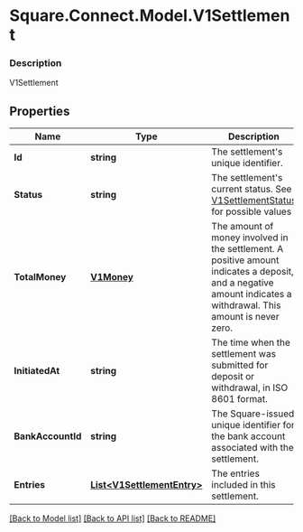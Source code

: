 # Square.Connect.Model.V1Settlement

### Description

V1Settlement

## Properties

Name | Type | Description | Notes
------------ | ------------- | ------------- | -------------
**Id** | **string** | The settlement&#39;s unique identifier. | [optional] 
**Status** | **string** | The settlement&#39;s current status. See [V1SettlementStatus](#type-v1settlementstatus) for possible values | [optional] 
**TotalMoney** | [**V1Money**](V1Money.md) | The amount of money involved in the settlement. A positive amount indicates a deposit, and a negative amount indicates a withdrawal. This amount is never zero. | [optional] 
**InitiatedAt** | **string** | The time when the settlement was submitted for deposit or withdrawal, in ISO 8601 format. | [optional] 
**BankAccountId** | **string** | The Square-issued unique identifier for the bank account associated with the settlement. | [optional] 
**Entries** | [**List&lt;V1SettlementEntry&gt;**](V1SettlementEntry.md) | The entries included in this settlement. | [optional] 



[[Back to Model list]](../README.md#documentation-for-models) [[Back to API list]](../README.md#documentation-for-api-endpoints) [[Back to README]](../README.md)

